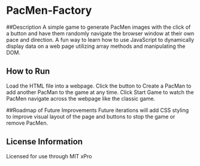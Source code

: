 # PacMen-Factory

##Description
A simple game to generate PacMen images with the click of a button and have them randomly navigate the browser window at their own pace and direction. 
A fun way to learn how to use JavaScript to dynamically display data on a web page utilizing array methods and manipulating the DOM.

## How to Run
Load the HTML file into a webpage. Click the button to Create a PacMan to add another PacMan to the game at any time. Click Start Game to watch the PacMen navigate across the webpage like the classic game. 

##Roadmap of Future Improvements
Future iterations will add CSS styling to improve visual layout of the page and buttons to stop the game or remove PacMen. 

## License Information
Licensed for use through MIT xPro 
